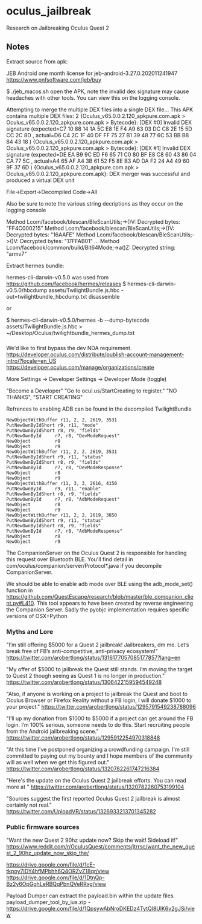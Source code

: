 # oculus_jailbreak
Research on Jailbreaking Oculus Quest 2

## Notes

Extract source from apk:

JEB Android one month license for jeb-android-3.27.0.202011241947
https://www.pnfsoftware.com/jeb/buy

$ ./jeb_macos.sh 
open the APK, note the invalid dex signature may cause headaches with other tools. You can view this on the logging console. 

Attempting to merge the multiple DEX files into a single DEX file...
This APK contains multiple DEX files: 2
{Oculus_v65.0.0.2.120_apkpure.com.apk > Oculus_v65.0.0.2.120_apkpure.com.apk > Bytecode}: [DEX #0] Invalid DEX signature (expected=C7 10 88 14 1A 5C E8 1E F4 A9 63 03 DC C8 2E 15 5D CC 2C 8D , actual=D6 C4 2C 1F 40 DF FF 75 27 B1 39 48 77 6C 53 BB B8 84 43 18 )
{Oculus_v65.0.0.2.120_apkpure.com.apk > Oculus_v65.0.0.2.120_apkpure.com.apk > Bytecode}: [DEX #1] Invalid DEX signature (expected=DE EA B9 9C ED F6 65 71 C0 80 BF E8 C8 60 43 86 04 CA 77 5C , actual=A4 65 AF A4 3B 61 52 F5 8E B3 AD DA F2 24 A4 49 60 9F 37 6D )
{Oculus_v65.0.0.2.120_apkpure.com.apk > Oculus_v65.0.0.2.120_apkpure.com.apk}: DEX merger was successful and produced a virtual DEX unit

File->Export->Decompiled Code->All

Also be sure to note the various string decriptions as they occur on the logging console

Method Lcom/facebook/blescan/BleScanUtils;-><clinit>()V: Decrypted bytes: "FF4C000215"
Method Lcom/facebook/blescan/BleScanUtils;-><clinit>()V: Decrypted bytes: "16AAFE"
Method Lcom/facebook/blescan/BleScanUtils;-><clinit>()V: Decrypted bytes: "17FFAB01"
...
Method Lcom/facebook/common/build/Bit64Mode;->a()Z: Decrypted string: "armv7"


Extract hermes bundle:

hermes-cli-darwin-v0.5.0 was used from https://github.com/facebook/hermes/releases
$ hermes-cli-darwin-v0.5.0/hbcdump assets/TwilightBundle.js.hbc -out=twilightbundle_hbcdump.txt
disassemble

or 

$ hermes-cli-darwin-v0.5.0/hermes -b --dump-bytecode assets/TwilightBundle.js.hbc > ~/Desktop/Oculus/twilightbundle_hermes_dump.txt

### 

We'd like to first bypass the dev NDA requirement. 
https://developer.oculus.com/distribute/publish-account-management-intro/?locale=en_US
https://developer.oculus.com/manage/organizations/create

More Settings -> Developer Settings -> Developer Mode (toggle)

"Become a Developer"
"Go to ocul.us/StartCreating to register."
"NO THANKS", "START CREATING"

Refrences to enabling ADB can be found in the decompiled TwilightBundle

    NewObjectWithBuffer r11, 2, 2, 2619, 3531
    PutNewOwnByIdShort r9, r11, "mode"
    PutNewOwnByIdShort r8, r9, "fields"
    PutNewOwnById     r7, r8, "DevModeRequest"
    NewObject         r8
    NewObject         r9
    NewObjectWithBuffer r11, 2, 2, 2619, 3531
    PutNewOwnByIdShort r9, r11, "status"
    PutNewOwnByIdShort r8, r9, "fields"
    PutNewOwnById     r7, r8, "DevModeResponse"
    NewObject         r8
    NewObject         r9
    NewObjectWithBuffer r11, 3, 3, 2616, 4150
    PutNewOwnById     r9, r11, "enable"
    PutNewOwnByIdShort r8, r9, "fields"
    PutNewOwnById     r7, r8, "AdbModeRequest"
    NewObject         r8
    NewObject         r9
    NewObjectWithBuffer r11, 2, 2, 2619, 3850
    PutNewOwnByIdShort r9, r11, "status"
    PutNewOwnByIdShort r8, r9, "fields"
    PutNewOwnById     r7, r8, "AdbModeResponse"
    NewObject         r8
    NewObject         r9

The CompanionServer on the Oculus Quest 2 is responsible for handling this request over Bluetooth BLE. 
You'll find detail in com/oculus/companion/server/Protocol*.java if you decompile CompanionServer. 

We should be able to enable adb mode over BLE using the adb_mode_set() function in https://github.com/QuestEscape/research/blob/master/ble_companion_client.py#L410. 
This tool appears to have been created by reverse engineering the Companion Server. Sadly the pyobjc implementation requires specific versions of OSX+Python

### Myths and Lore

"I’m still offering $5000 for a Quest 2 jailbreak! Jailbreakers, dm me. Let’s break free of FB’s anti-competitive, anti-privacy ecosystem!"
https://twitter.com/arobertlong/status/1316177057085177857?lang=en

"My offer of $5000 to jailbreak the Quest still stands. I’m moving the target to Quest 2 though seeing as Quest 1 is no longer in production."
https://twitter.com/arobertlong/status/1306422159594549248

"Also, if anyone is working on a project to jailbreak the Quest and boot to Oculus Browser or Firefox Reality without a FB login, I will donate $1000 to your project."
https://twitter.com/arobertlong/status/1295791549238788096

"I’ll up my donation from $1000 to $5000 if a project can get around the FB login. I’m 100% serious, someone needs to do this. Start recruiting people from the Android jailbreaking scene."
https://twitter.com/arobertlong/status/1295912254970318848

"At this time I've postponed organizing a crowdfunding campaign. I'm still committed to paying out my bounty and I hope members of the community will as well when we get this figured out."
https://twitter.com/arobertlong/status/1320782261747216384

"Here's the update on the Oculus Quest 2 jailbreak efforts. You can read more at "
https://twitter.com/arobertlong/status/1320782260753199104

"Sources suggest the first reported Oculus Quest 2 jailbreak is almost certainly not real."
https://twitter.com/UploadVR/status/1326933213701345282

### Public firmware sources

"Want the new Quest 2 90hz update now? Skip the wait! Sideload it!"
https://www.reddit.com/r/OculusQuest/comments/jtrrsc/want_the_new_quest_2_90hz_update_now_skip_the/

https://drive.google.com/file/d/1cE-tkpoy7IDY4hfMPbhh6Q4ORZvZ18qr/view
https://drive.google.com/file/d/1DtnQp-Bz2y6OpGghLeRBQqPbnQVeRRxg/view

Payload Dumper can extract the payload.bin within the update files. 
payload_dumper_tool_by_ius.zip - https://drive.google.com/file/d/1QpsywAbNroDKEDz4TytQl8UlK6v2gJSi/view


